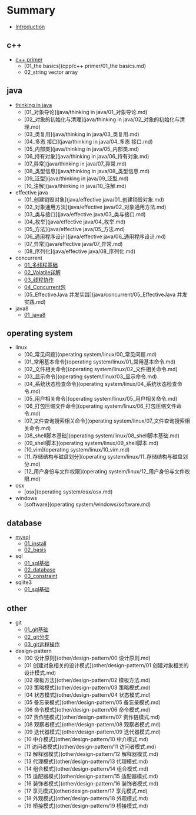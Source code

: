 # Summary

* [Introduction](README.md)

## c++

* [c++ primer](c++/c++-primer.md)
  * [01\_the basics](cpp/c++ primer/01_the basics.md)
  * 02\_string vector array

## java

* [thinking in java](java/thinking-in-java.md)
  * [01\_对象导论](java/thinking in java/01_对象导论.md)
  * [02\_对象的初始化与清理](java/thinking in java/02_对象的初始化与清理.md)
  * [03\_类复用](java/thinking in java/03_类复用.md)
  * [04\_多态 接口](java/thinking in java/04_多态 接口.md)
  * [05\_内部类](java/thinking in java/05_内部类.md)
  * [06\_持有对象](java/thinking in java/06_持有对象.md)
  * [07\_异常](java/thinking in java/07_异常.md)
  * [08\_类型信息](java/thinking in java/08_类型信息.md)
  * [09\_泛型](java/thinking in java/09_泛型.md)
  * [10\_注解](java/thinking in java/10_注解.md)
* effective java
  * [01\_创建销毁对象](java/effective java/01_创建销毁对象.md)
  * [02\_对象通用方法](java/effective java/02_对象通用方法.md)
  * [03\_类与接口](java/effective java/03_类与接口.md)
  * [04\_枚举](java/effective java/04_枚举.md)
  * [05\_方法](java/effective java/05_方法.md)
  * [06\_通用程序设计](java/effective java/06_通用程序设计.md)
  * [07\_异常](java/effective java/07_异常.md)
  * [08\_序列化](java/effective java/08_序列化.md)
* concurrent
  * [01\_多线程基础](java/concurrent/01_多线程基础.md)
  * [02\_Volatile详解](java/concurrent/02_Volatile详解.md)
  * [03\_线程协作](java/concurrent/03_线程协作.md)
  * [04\_Concurrent包](java/concurrent/04_Concurrent包.md)
  * [05\_EffectiveJava 并发实践](java/concurrent/05_EffectiveJava 并发实践.md)
* java8
  * [01\_java8](java/java8/01_java8.md)

## operating system

* linux
  * [00\_常见问题](operating system/linux/00_常见问题.md)
  * [01\_常用基本命令](operating system/linux/01_常用基本命令.md)
  * [02\_文件相关命令](operating system/linux/02_文件相关命令.md)
  * [03\_显示命令](operating system/linux/03_显示命令.md)
  * [04\_系统状态检查命令](operating system/linux/04_系统状态检查命令.md)
  * [05\_用户相关命令](operating system/linux/05_用户相关命令.md)
  * [06\_打包压缩文件命令](operating system/linux/06_打包压缩文件命令.md)
  * [07\_文件查询搜索相关命令](operating system/linux/07_文件查询搜索相关命令.md)
  * [08\_shell脚本基础](operating system/linux/08_shell脚本基础.md)
  * [09\_shell脚本](operating system/linux/09_shell脚本.md)
  * [10\_vim](operating system/linux/10_vim.md)
  * [11\_存储结构与磁盘划分](operating system/linux/11_存储结构与磁盘划分.md)
  * [12\_用户身份与文件权限](operating system/linux/12_用户身份与文件权限.md)
* osx
  * [osx](operating system/osx/osx.md)
* windows
  * [software](operating system/windows/software.md)

## database

* [mysql](database/mysql.md)
  * [01\_install](database/mysql/01_install.md)
  * [02\_basis](database/mysql/02_basis.md)
* sql
  * [01\_sql基础](database/sql/01_sql基础.md)
  * [02\_database](database/sql/02_database.md)
  * [03\_constraint](database/sql/03_constraint.md)
* sqlite3
  * [01\_sql基础](database/sqlite3/01_install.md)

## other

* git
  * [01\_git基础](other/git/01_git基础.md)
  * [02\_git分支](other/git/02_git分支.md)
  * [03\_git远程操作](other/git/03_git远程操作.md)
* design-pattern
  * [00 设计原则](other/design-pattern/00 设计原则.md)
  * [01 创建对象相关的设计模式](other/design-pattern/01 创建对象相关的设计模式.md)
  * [02 模板方法](other/design-pattern/02 模板方法.md)
  * [03 策略模式](other/design-pattern/03 策略模式.md)
  * [04 状态模式](other/design-pattern/04 状态模式.md)
  * [05 备忘录模式](other/design-pattern/05 备忘录模式.md)
  * [06 命令模式](other/design-pattern/06 命令模式.md)
  * [07 责作链模式](other/design-pattern/07 责作链模式.md)
  * [08 观察者模式](other/design-pattern/08 观察者模式.md)
  * [09 迭代器模式](other/design-pattern/09 迭代器模式.md)
  * [10 中介模式](other/design-pattern/10 中介模式.md)
  * [11 访问者模式](other/design-pattern/11 访问者模式.md)
  * [12 解释器模式](other/design-pattern/12 解释器模式.md)
  * [13 代理模式](other/design-pattern/13 代理模式.md)
  * [14 组合模式](other/design-pattern/14 组合模式.md)
  * [15 适配器模式](other/design-pattern/15 适配器模式.md)
  * [16 装饰者模式](other/design-pattern/16 装饰者模式.md)
  * [17 享元模式](other/design-pattern/17 享元模式.md)
  * [18 外观模式](other/design-pattern/18 外观模式.md)
  * [19 桥接模式](other/design-pattern/19 桥接模式.md)

